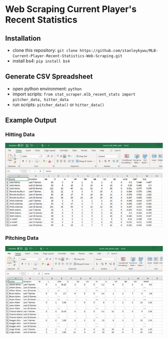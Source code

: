 # Web Scraping Current Player's Recent Statistics
## Installation
- clone this repository: `git clone https://github.com/stanleykywu/MLB-Current-Player-Recent-Statistics-Web-Scraping.git`
- install bs4: `pip install bs4`

## Generate CSV Spreadsheet
- open python environment: `python`
- import scripts: `from stat_scraper.mlb_recent_stats import pitcher_data, hitter_data`
- run scripts: `pitcher_data()` or `hitter_data()`

## Example Output
### Hitting Data
![Alt text](resources/hitter_example.PNG?raw=true)

### Pitching Data
![Alt text](resources/pitcher_example.PNG?raw=true)

